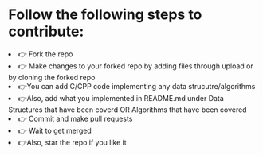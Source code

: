 <h1>Follow the following steps to contribute:</h1>

<li>👉 Fork the repo</li>
<li>👉 Make changes to your forked repo by adding files through upload or by cloning the forked repo</li>
<li>👉You can add C/CPP code implementing any data strucutre/algorithms</li>
<li>👉Also, add what you implemented in README.md under Data Structures that have been coverd OR Algorithms that have been covered</li>
<li>👉 Commit and make pull requests</li>
<li>👉 Wait to get merged</li>
<li>👉Also, star the repo if you like it</li>

